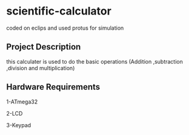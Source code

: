 # scientific-calculator 
coded on eclips and used protus for simulation
## Project Description
this calculater is used to do the basic operations (Addition ,subtraction ,division and multiplication)
## Hardware Requirements
1-ATmega32

2-LCD

3-Keypad
